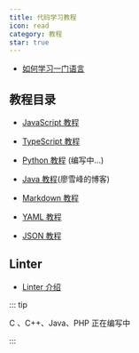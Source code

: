 ```yaml
---
title: 代码学习教程
icon: read
category: 教程
star: true
---
```


- [如何学习一门语言](learning.md)

## 教程目录

- [JavaScript 教程](js/readme.md)

- [TypeScript 教程](typescript/readme.md)

- [Python 教程](python/readme.md) (编写中...)

- [Java 教程](https://www.liaoxuefeng.com/wiki/1252599548343744)(廖雪峰的博客)

- [Markdown 教程](https://vuepress-theme-hope.github.io/basic/markdown/)

- [YAML 教程](yaml/readme.md)

- [JSON 教程](json/readme.md)

## Linter

- [Linter 介绍](linter/readme.md)

::: tip

C 、C++、Java、PHP 正在编写中

:::
